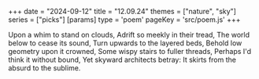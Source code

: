 +++
date = "2024-09-12"
title = "12.09.24"
themes = ["nature", "sky"]
series = ["picks"]
[params]
  type = 'poem'
  pageKey = 'src/poem.js'
+++

Upon a whim to stand on clouds,
Adrift so meekly in their tread,
The world below to cease its sound,
Turn upwards to the layered beds,
Behold low geometry upon it crowned,
Some wispy stairs to fuller threads,
Perhaps I'd think it without bound,
Yet skyward architects betray:
It skirts from the absurd to the sublime.
